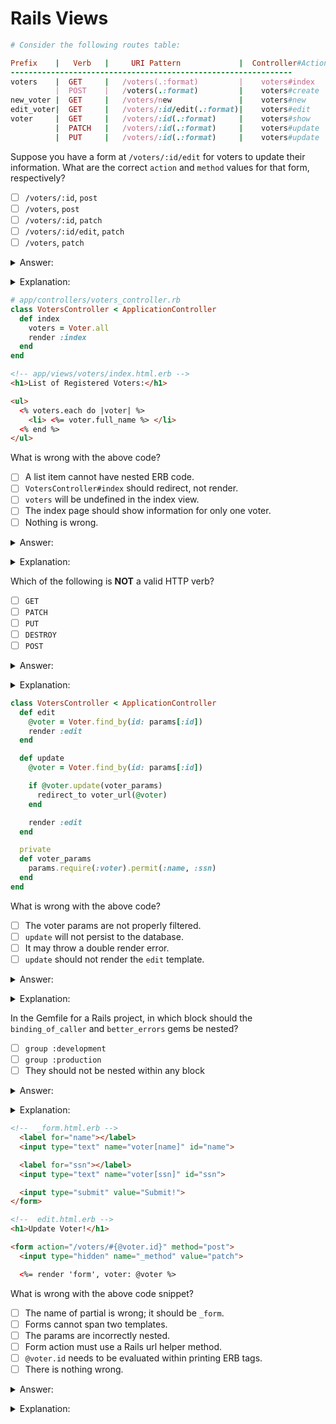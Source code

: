 # Rails Views

```ruby
# Consider the following routes table:

Prefix    |   Verb   |     URI Pattern             |  Controller#Action
---------------------------------------------------------------
voters    |  GET     |   /voters(.:format)         |    voters#index
          |  POST    |   /voters(.:format)         |    voters#create
new_voter |  GET     |   /voters/new               |    voters#new
edit_voter|  GET     |   /voters/:id/edit(.:format)|    voters#edit
voter     |  GET     |   /voters/:id(.:format)     |    voters#show
          |  PATCH   |   /voters/:id(.:format)     |    voters#update
          |  PUT     |   /voters/:id(.:format)     |    voters#update
```

Suppose you have a form at `/voters/:id/edit` for voters to update their information.  What are the correct `action` and `method` values for that form, respectively?
- [ ] `/voters/:id`, `post`
- [ ] `/voters`, `post`
- [ ] `/voters/:id`, `patch`
- [ ] `/voters/:id/edit`, `patch`
- [ ] `/voters`, `patch`

<details><summary>Answer:</summary>

`/voters/:id`, `patch`</details>
<details><summary>Explanation:</summary>

The main clue here is that in order for your form to *update* information in the database, it needs to make a `patch` request. If you know the verb is `patch` then you can look in the table above to find the matching URL.</details>

```ruby
# app/controllers/voters_controller.rb
class VotersController < ApplicationController
  def index
    voters = Voter.all
    render :index
  end
end
```

```html
<!-- app/views/voters/index.html.erb -->
<h1>List of Registered Voters:</h1>

<ul>
  <% voters.each do |voter| %>
    <li> <%= voter.full_name %> </li>
  <% end %>
</ul>
```

What is wrong with the above code?
- [ ] A list item cannot have nested ERB code.
- [ ] `VotersController#index` should redirect, not render.
- [ ] `voters` will be undefined in the index view.
- [ ] The index page should show information for only one voter.
- [ ] Nothing is wrong.

<details><summary>Answer:</summary>

`voters` will be undefined in the index view.</details>
<details><summary>Explanation:</summary>

An HTML view can only access a controller's **instance variables**, not its local variables. Accordingly, for the code above to work, the `index` controller would need to store the `Voter`s in an instance variable--e.g., `@voters`--that the HTML view then accesses.</details>

Which of the following is **NOT** a valid HTTP verb?
- [ ] `GET`
- [ ] `PATCH`
- [ ] `PUT`
- [ ] `DESTROY`
- [ ] `POST`

<details><summary>Answer:</summary>

`DESTROY`</details>
<details><summary>Explanation:</summary>

This one is tricky! The HTTP verb is not destroy but `DELETE`.</details>

```ruby
class VotersController < ApplicationController
  def edit
    @voter = Voter.find_by(id: params[:id])
    render :edit
  end

  def update
    @voter = Voter.find_by(id: params[:id])

    if @voter.update(voter_params)
      redirect_to voter_url(@voter)
    end

    render :edit
  end

  private
  def voter_params
    params.require(:voter).permit(:name, :ssn)
  end
end
```

What is wrong with the above code?
- [ ] The voter params are not properly filtered.
- [ ] `update` will not persist to the database.
- [ ] It may throw a double render error.
- [ ] `update` should not render the `edit` template.

 <details><summary>Answer:</summary>

It may throw a double render error.</details>
<details><summary>Explanation:</summary>

A Rails controller cannot `render` twice. (`redirect_to` counts as a form of `render`.) In the code above, a successful `update` would cause the controller to attempt both to `redirect` and, because there is no `return` statement after the `redirect`, to `render`.</details>

In the Gemfile for a Rails project, in which block should the `binding_of_caller` and `better_errors` gems be nested?
- [ ] `group :development`
- [ ] `group :production`
- [ ] They should not be nested within any block

<details><summary>Answer:</summary>

`group :development`</details>
<details><summary>Explanation:</summary>

Since `binding_of_caller` and `better_errors` create a security risk by exposing the inner workings of your code, you never want to include them in a `production` environment. They can also lead to false results in a `test` environment. Accordingly, you should nest them in the `development` group.</details>

```html
<!--  _form.html.erb -->
  <label for="name"></label>
  <input type="text" name="voter[name]" id="name">

  <label for="ssn"></label>
  <input type="text" name="voter[ssn]" id="ssn">

  <input type="submit" value="Submit!">
</form>

<!--  edit.html.erb -->
<h1>Update Voter!</h1>

<form action="/voters/#{@voter.id}" method="post">
  <input type="hidden" name="_method" value="patch">

  <%= render 'form', voter: @voter %>
```

What is wrong with the above code snippet?
- [ ] The name of partial is wrong; it should be `_form`.
- [ ] Forms cannot span two templates.
- [ ] The params are incorrectly nested.
- [ ] Form action must use a Rails url helper method.
- [ ] `@voter.id` needs to be evaluated within printing ERB tags.
- [ ] There is nothing wrong.

<details><summary>Answer:</summary>

`@voter.id` needs to be evaluated within printing ERB tags.</details>
<details><summary>Explanation:</summary>

ERB won't interpolate values unless they are within printing ERB tags!</details>
